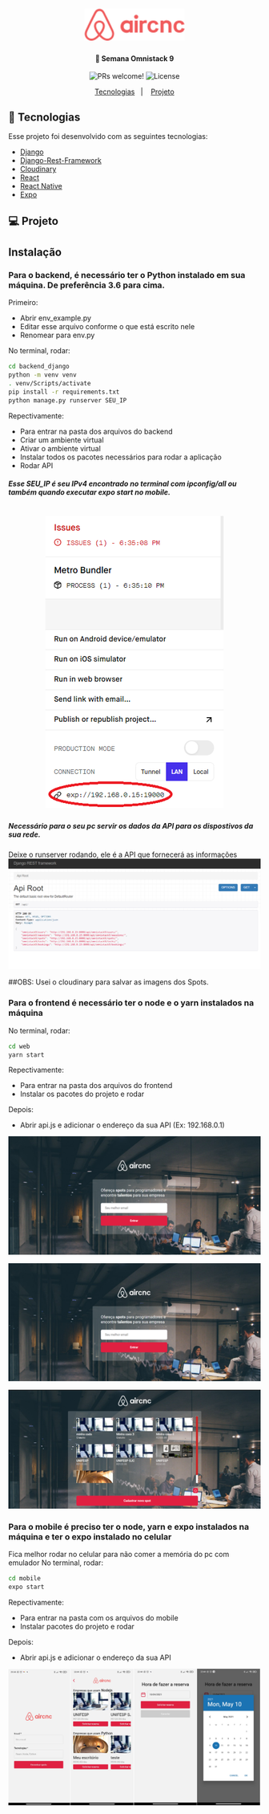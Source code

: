 <h1 align="center">
    <img alt="AirCnC" title="#delicinha" src="mobile/src/assets/logo.png" width="200px" />
</h1>

<h4 align="center">
  🚀 Semana Omnistack 9
</h4>

<p align="center">
 <img src="https://img.shields.io/static/v1?label=PRs&message=welcome&color=7159c1&labelColor=000000" alt="PRs welcome!" />

  <img alt="License" src="https://img.shields.io/static/v1?label=license&message=MIT&color=7159c1&labelColor=000000">
</p>

<p align="center">
  <a href="#rocket-tecnologias">Tecnologias</a>&nbsp;&nbsp;&nbsp;|&nbsp;&nbsp;&nbsp;
  <a href="#-projeto">Projeto</a>
</p>

## :rocket: Tecnologias

Esse projeto foi desenvolvido com as seguintes tecnologias:

- [Django](https://www.djangoproject.com/)
- [Django-Rest-Framework](https://www.django-rest-framework.org/)
- [Cloudinary](https://cloudinary.com/)
- [React](https://reactjs.org)
- [React Native](https://facebook.github.io/react-native/)
- [Expo](https://expo.io/)

## 💻 Projeto

## Instalação
### Para o backend, é necessário ter o Python instalado em sua máquina. De preferência 3.6 para cima.

Primeiro:
- Abrir env_example.py
- Editar esse arquivo conforme o que está escrito nele
- Renomear para env.py

No terminal, rodar:
```sh
cd backend_django
python -m venv venv
. venv/Scripts/activate
pip install -r requirements.txt
python manage.py runserver SEU_IP
```
Repectivamente:
- Para entrar na pasta dos arquivos do backend
- Criar um ambiente virtual
- Ativar o ambiente virtual
- Instalar todos os pacotes necessários para rodar a aplicação
- Rodar API
##### Esse SEU_IP é seu IPv4 encontrado no terminal com ipconfig/all ou também quando executar expo start no mobile.
<h1 align="center">
  <img alt="AirCnC" src="images/expo.png" />
</h1>

##### Necessário para o seu pc servir os dados da API para os dispostivos da sua rede.
Deixe o runserver rodando, ele é a API que fornecerá as informações
![API 0](/images/api_1.png?raw=true)

##OBS:
Usei o cloudinary para salvar as imagens dos Spots.

### Para o frontend é necessário ter o node e o yarn instalados na máquina
No terminal, rodar:
```sh
cd web
yarn start
```
Repectivamente:
- Para entrar na pasta dos arquivos do frontend
- Instalar os pacotes do projeto e rodar

Depois:
- Abrir api.js e adicionar o endereço da sua API (Ex: 192.168.0.1)

![Web 1](/images/web_1.png?raw=true)

![Web 2](/images/web_1.png?raw=true)

![Web 3](/images/web_2.png?raw=true)

### Para o mobile é preciso ter o node, yarn e expo instalados na máquina e ter o expo instalado no celular
Fica melhor rodar no celular para não comer a memória do pc com emulador
No terminal, rodar:
```sh
cd mobile
expo start
```

Repectivamente:
- Para entrar na pasta com os arquivos do mobile
- Instalar pacotes do projeto e rodar

Depois:
- Abrir api.js e adicionar o endereço da sua API

![Mobile 0](/images/mobile_0.png?raw=true)
